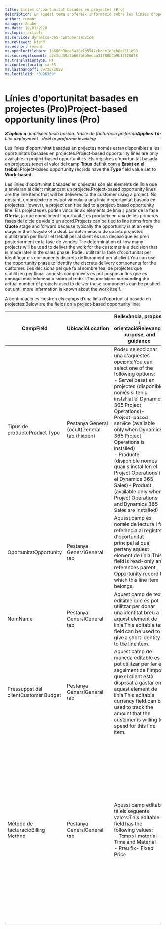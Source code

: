 ```yaml
---
title: Línies d'oportunitat basades en projectes (Pro)
description: En aquest tema s'ofereix informació sobre les línies d'oportunitat basades en projectes. (Pro)
author: rumant
manager: Annbe
ms.date: 10/01/2020
ms.topic: article
ms.service: dynamics-365-customerservice
ms.reviewer: kfend
ms.author: rumant
ms.openlocfilehash: 1a688b9bed5a38e7b5947cbcee1e3cb8ab211e98
ms.sourcegitcommit: a2c3cd49a3b667b8b5edaa31788b4b9b1f728d78
ms.translationtype: HT
ms.contentlocale: ca-ES
ms.lasthandoff: 09/28/2020
ms.locfileid: "3896359"
---
```

# <a name="project-based-opportunity-lines-pro"></a><span data-ttu-id="ed73e-104">Línies d'oportunitat basades en projectes (Pro)</span><span class="sxs-lookup"><span data-stu-id="ed73e-104">Project-based opportunity lines (Pro)</span></span>

<span data-ttu-id="ed73e-105">_**S'aplica a:** implementació bàsica: tracte de facturació proforma_</span><span class="sxs-lookup"><span data-stu-id="ed73e-105">_**Applies To:** Lite deployment - deal to proforma invoicing_</span></span>

<span data-ttu-id="ed73e-106">Les línies d'oportunitat basades en projectes només estan disponibles a les oportunitats basades en projectes.</span><span class="sxs-lookup"><span data-stu-id="ed73e-106">Project-based opportunity lines are only available in project-based opportunities.</span></span> <span data-ttu-id="ed73e-107">Els registres d'oportunitat basada en projectes tenen el valor del camp **Tipus** definit com a **Basat en el treball**.</span><span class="sxs-lookup"><span data-stu-id="ed73e-107">Project-based opportunity records have the **Type** field value set to **Work-based**.</span></span>

<span data-ttu-id="ed73e-108">Les línies d'oportunitat basades en projectes són els elements de línia que s'enviaran al client mitjançant un projecte.</span><span class="sxs-lookup"><span data-stu-id="ed73e-108">Project-based opportunity lines are the line items that will be delivered to the customer using a project.</span></span> <span data-ttu-id="ed73e-109">No obstant, un projecte no es pot vincular a una línia d'oportunitat basada en projectes.</span><span class="sxs-lookup"><span data-stu-id="ed73e-109">However, a project can't be tied to a project-based opportunity line.</span></span> <span data-ttu-id="ed73e-110">Els projectes es poden vincular als elements de línia a partir de la fase **Oferta**, ja que normalment l'oportunitat es produeix en una de les primeres fases del cicle de vida d'un acord.</span><span class="sxs-lookup"><span data-stu-id="ed73e-110">Projects can be tied to line items from the **Quote** stage and forward because typically the opportunity is at an early stage in the lifecycle of a deal.</span></span> <span data-ttu-id="ed73e-111">La determinació de quants projectes s'utilitzaran per lliurar el treball per al client és una decisió que es pren posteriorment en la fase de vendes.</span><span class="sxs-lookup"><span data-stu-id="ed73e-111">The determination of how many projects will be used to deliver the work for the customer is a decision that is made later in the sales phase.</span></span> <span data-ttu-id="ed73e-112">Podeu utilitzar la fase d'oportunitat per identificar els components discrets de lliurament per al client.</span><span class="sxs-lookup"><span data-stu-id="ed73e-112">You can use the opportunity phase to identify the discrete delivery components for the customer.</span></span> <span data-ttu-id="ed73e-113">Les decisions pel que fa al nombre real de projectes que s'utilitzen per lliurar aquests components es pot posposar fins que es conegui més informació sobre el treball.</span><span class="sxs-lookup"><span data-stu-id="ed73e-113">The decisions surrounding the actual number of projects used to deliver these components can be pushed out until more information is known about the work itself.</span></span>

<span data-ttu-id="ed73e-114">A continuació es mostren els camps d'una línia d'oportunitat basada en projectes:</span><span class="sxs-lookup"><span data-stu-id="ed73e-114">Below are the fields on a project-based opportunity line:</span></span>

| <span data-ttu-id="ed73e-115">**Camp**</span><span class="sxs-lookup"><span data-stu-id="ed73e-115">**Field**</span></span> | <span data-ttu-id="ed73e-116">**Ubicació**</span><span class="sxs-lookup"><span data-stu-id="ed73e-116">**Location**</span></span> | <span data-ttu-id="ed73e-117">**Rellevància, propòsit i orientació**</span><span class="sxs-lookup"><span data-stu-id="ed73e-117">**Relevance, purpose, and guidance**</span></span> | <span data-ttu-id="ed73e-118">**Impacte descendent**</span><span class="sxs-lookup"><span data-stu-id="ed73e-118">**Downstream impact**</span></span> |
| --- | --- | --- | --- |
| <span data-ttu-id="ed73e-119">Tipus de producte</span><span class="sxs-lookup"><span data-stu-id="ed73e-119">Product Type</span></span> | <span data-ttu-id="ed73e-120">Pestanya General (ocult)</span><span class="sxs-lookup"><span data-stu-id="ed73e-120">General tab (hidden)</span></span> | <span data-ttu-id="ed73e-121">Podeu seleccionar una d'aquestes opcions:</span><span class="sxs-lookup"><span data-stu-id="ed73e-121">You can select one of the following options:</span></span></br><span data-ttu-id="ed73e-122">- Servei basat en projectes (disponible només si teniu instal·lat el Dynamics 365 Project Operations)</span><span class="sxs-lookup"><span data-stu-id="ed73e-122">- Project-based service (available only when Dynamics 365 Project Operations is installed)</span></span></br><span data-ttu-id="ed73e-123">- Producte (disponible només quan s'instal·len el Project Operations i el Dynamics 365 Sales)</span><span class="sxs-lookup"><span data-stu-id="ed73e-123">- Product (available only when Project Operations and Dynamics 365 Sales are installed)</span></span> | <span data-ttu-id="ed73e-124">El valor d'aquest camp es defineix com a **Servei basat en projectes** quan creeu una línia d'oportunitat basada en projectes des de la quadrícula de línies basades en projectes de l'oportunitat.</span><span class="sxs-lookup"><span data-stu-id="ed73e-124">The value of this field is set to **Project-based service** when you create a project-based opportunity line from the project-based lines grid on the Opportunity.</span></span> <br> <span data-ttu-id="ed73e-125">Si canvieu o anul·leu aquest valor, la funcionalitat del projecte no s'habilitarà als elements de línia basats en el projecte.</span><span class="sxs-lookup"><span data-stu-id="ed73e-125">If you change or override this value, the project functionality won't be enabled on your project-based line items.</span></span> |
| <span data-ttu-id="ed73e-126">Oportunitat</span><span class="sxs-lookup"><span data-stu-id="ed73e-126">Opportunity</span></span> | <span data-ttu-id="ed73e-127">Pestanya General</span><span class="sxs-lookup"><span data-stu-id="ed73e-127">General tab</span></span> | <span data-ttu-id="ed73e-128">Aquest camp és només de lectura i fa referència al registre d'oportunitat principal al qual pertany aquest element de línia.</span><span class="sxs-lookup"><span data-stu-id="ed73e-128">This field is read-only and references parent Opportunity record to which this line item belongs.</span></span> | <span data-ttu-id="ed73e-129">No hi ha cap impacte descendent d'aquest camp.</span><span class="sxs-lookup"><span data-stu-id="ed73e-129">There is no downstream impact from this field.</span></span> |
| <span data-ttu-id="ed73e-130">Nom</span><span class="sxs-lookup"><span data-stu-id="ed73e-130">Name</span></span> | <span data-ttu-id="ed73e-131">Pestanya General</span><span class="sxs-lookup"><span data-stu-id="ed73e-131">General tab</span></span> | <span data-ttu-id="ed73e-132">Aquest camp de text editable que es pot utilitzar per donar una identitat breu a aquest element de línia.</span><span class="sxs-lookup"><span data-stu-id="ed73e-132">This editable text field can be used to give a short identity to the line item.</span></span> | <span data-ttu-id="ed73e-133">Aquest valor s'aprofita a la línia d'oferta quan creeu una oferta a partir d'aquesta oportunitat.</span><span class="sxs-lookup"><span data-stu-id="ed73e-133">This value is carried over to the quote line when you create a quote from this opportunity.</span></span> |
| <span data-ttu-id="ed73e-134">Pressupost del client</span><span class="sxs-lookup"><span data-stu-id="ed73e-134">Customer Budget</span></span> | <span data-ttu-id="ed73e-135">Pestanya General</span><span class="sxs-lookup"><span data-stu-id="ed73e-135">General tab</span></span> | <span data-ttu-id="ed73e-136">Aquest camp de moneda editable es pot utilitzar per fer el seguiment de l'import que el client està disposat a gastar en aquest element de línia.</span><span class="sxs-lookup"><span data-stu-id="ed73e-136">This editable currency field can be used to track the amount that the customer is willing to spend for this line item.</span></span> | <span data-ttu-id="ed73e-137">Aquest valor s'aprofita al camp corresponent a la línia d'oferta quan creeu una oferta a partir d'aquesta oportunitat.</span><span class="sxs-lookup"><span data-stu-id="ed73e-137">This value is carried over to the corresponding field on the quote line when you create a quote from this opportunity.</span></span> |
| <span data-ttu-id="ed73e-138">Mètode de facturació</span><span class="sxs-lookup"><span data-stu-id="ed73e-138">Billing Method</span></span> | <span data-ttu-id="ed73e-139">Pestanya General</span><span class="sxs-lookup"><span data-stu-id="ed73e-139">General tab</span></span> | <span data-ttu-id="ed73e-140">Aquest camp editable té els següents valors:</span><span class="sxs-lookup"><span data-stu-id="ed73e-140">This editable field has the following values:</span></span></br><span data-ttu-id="ed73e-141">- Temps i material</span><span class="sxs-lookup"><span data-stu-id="ed73e-141">- Time and Material</span></span></br><span data-ttu-id="ed73e-142">- Preu fix</span><span class="sxs-lookup"><span data-stu-id="ed73e-142">- Fixed Price</span></span> | <span data-ttu-id="ed73e-143">Aquest valor s'aprofita al camp corresponent a la línia d'oferta quan creeu una oferta a partir d'aquesta oportunitat.</span><span class="sxs-lookup"><span data-stu-id="ed73e-143">This value is carried over to the corresponding field on the quote line when you create a quote from this opportunity.</span></span> <span data-ttu-id="ed73e-144">Després de crear la línia d'oferta, el camp està bloquejat i no es pot canviar.</span><span class="sxs-lookup"><span data-stu-id="ed73e-144">After the quote line is created, the field is locked and can't be changed.</span></span> <span data-ttu-id="ed73e-145">Assigneu aquest valor de camp de la manera més exacta possible.</span><span class="sxs-lookup"><span data-stu-id="ed73e-145">Assign this field value as accurately as possible.</span></span> <span data-ttu-id="ed73e-146">Si heu de canviar el valor d'aquest camp a la línia d'oferta, suprimiu i torneu a crear la línia d'oferta.</span><span class="sxs-lookup"><span data-stu-id="ed73e-146">If you need to change the value of this field on the quote line, delete and re-create the quote line.</span></span> |
